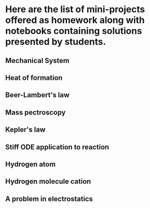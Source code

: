 # Here are the list of mini-projects offered as homework along with notebooks containing solutions presented by students.

## Mechanical System

## Heat of formation

## Beer-Lambert's law

## Mass pectroscopy

## Kepler's law

## Stiff ODE application to reaction

## Hydrogen atom

## Hydrogen molecule cation

## A problem in electrostatics
